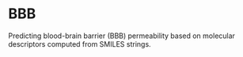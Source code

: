 # BBB
Predicting blood-brain barrier (BBB) permeability based on molecular descriptors computed from SMILES strings.
